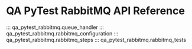 # QA PyTest RabbitMQ API Reference

::: qa_pytest_rabbitmq.queue_handler
::: qa_pytest_rabbitmq.rabbitmq_configuration
::: qa_pytest_rabbitmq.rabbitmq_steps
::: qa_pytest_rabbitmq.rabbitmq_tests
